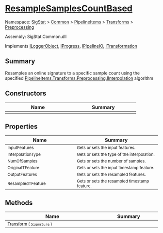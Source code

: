 # [ResampleSamplesCountBased](./ResampleSamplesCountBased.md)

Namespace: [SigStat]() > [Common](./../../../README.md) > [PipelineItems]() > [Transforms]() > [Preprocessing](./README.md)

Assembly: SigStat.Common.dll

Implements [ILoggerObject](./../../../ILoggerObject.md), [IProgress](./../../../Helpers/IProgress.md), [IPipelineIO](./../../../Pipeline/IPipelineIO.md), [ITransformation](./../../../ITransformation.md)

## Summary
Resamples an online signature to a specific sample count using the specified [PipelineItems.Transforms.Preprocessing.IInterpolation](https://github.com/hargitomi97/sigstat/blob/master/docs/md/SigStat/Common/PipelineItems/Transforms/Preprocessing/IInterpolation.md) algorithm

## Constructors

| Name | Summary | 
| --- | --- | 
| <sub></sub><img width=200/>  | <sub></sub><img width=200/>  | <br>


## Properties

| Name | Summary | 
| --- | --- | 
| <sub>InputFeatures</sub><img width=200/>  | <sub>Gets or sets the input features.</sub><img width=200/>  | <br>
| <sub>InterpolationType</sub><img width=200/>  | <sub>Gets or sets the type of the interpolation. <seealso cref="T:SigStat.Common.PipelineItems.Transforms.Preprocessing.IInterpolation" /></sub><img width=200/>  | <br>
| <sub>NumOfSamples</sub><img width=200/>  | <sub>Gets or sets the number of samples.</sub><img width=200/>  | <br>
| <sub>OriginalTFeature</sub><img width=200/>  | <sub>Gets or sets the input timestamp feature.</sub><img width=200/>  | <br>
| <sub>OutputFeatures</sub><img width=200/>  | <sub>Gets or sets the resampled  features.</sub><img width=200/>  | <br>
| <sub>ResampledTFeature</sub><img width=200/>  | <sub>Gets or sets the resampled timestamp feature.</sub><img width=200/>  | <br>


## Methods

| Name | Summary | 
| --- | --- | 
| <sub>[Transform](./Methods/ResampleSamplesCountBased-100663801.md) ( [`Signature`](./../../../Signature.md) )</sub><img width=200/>  | <sub></sub><img width=200/>  | <br>


